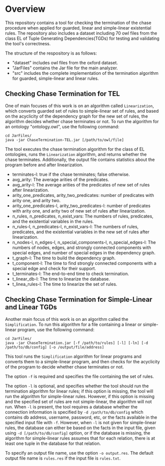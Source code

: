 # Overview

This repository contains a tool for checking the termination of the chase procedure when applied for guarded, linear and
simple-linear existential rules. The repository also includes a dataset including 70 owl files from the class EL of Tuple Generating Dependencies(TGDs) for testing and validating the tool's correctness.

The structure of the respository is as follows:

- \"dataset\" includes owl files from the oxford dataset.
- \"JarFiles\" contains the Jar file for the main analyzer.
- \"src\" includes the complete implementation of the termination algorithm for guarded, simple-linear and linear rules.

## Checking Chase Termination for TEL

One of main focuses of this work is on an algorithm called `Linearization`, which converts guarded set of rules to simple-linear set of rules, and based on the acyclicity of the dependency graph for the new set of rules, the algorithm decides whether chase terminates or not. To run the
algorithm for an ontology "ontology.owl", use the following command:

```
cd JarFiles/
java -jar ChaseTermination-TEL.jar [/path/to/owl/file]
```

The tool executes the chase termination algorithm for the class of EL ontologies, runs the `Linearization` algorithm, and returns whether the chase terminates. Additionally, the output
file contains statistics about the program before and after linearization.

- terminates-l: true if the chase terminates; false otherwise.
- avg_arity: The average arities of the predicates.
- avg_arity-l: The average arities of the predicates of new set of rules after linearization.
- arity_one_predicates, arity_two_predicates: number of predicates with arity one, and arity two.
- arity_one_predicates-l, arity_two_predicates-l: number of predicates with arity one, and arity two of new set of rules after linearization.
- n_rules, n_predicates, n_exist_vars: The numbers of rules, predicates, and the existential variables in the rules.
- n_rules-l, n_predicates-l, n_exist_vars-l: The numbers of rules, predicates, and the existential variables in the new set of rules after linearization.
- n_nodes-l, n_edges-l, n_special_components-l, n_special_edges-l: The numbers of nodes, edges, and strongly connected components with special edges, and number of special edges in the dependency graph.
- t_graph-l: The time to build the dependency graph.
- t_component-l: The time to find strongly connected components with a special edge and check for their support.
- t_terminates-l: The end-to-end time to check termination.
- t_linear_db-l: The time to linearize the database.
- t_linea_rules-l: The time to linearize the set of rules.

## Checking Chase Termination for Simple-Linear and Linear TGDs
Another main focus of this work is on an algorithm called the `Simplification`. To run this algorithm for a file containing a linear or simple-linear program, use the following command:

```
cd JarFiles/
java -jar ChaseTermination.jar [-f /path/to/rules] [-l] [-ln] [-d /path/to/db/config] [-o /output/file/address]
```
This tool runs the `Simplification` algorithm for linear programs and converts them to a simple-linear program, and then checks for the acyclicity of the program to decide whether chase terminates or not.

The option `-f` is required and specifies the file containing the set of rules.

The option `-l` is optional, and specifies whether the tool should run the termination algorithm for linear rules; if this option is
missing, the tool will run the algorithm for simple-linear rules. However, if this option is missing and the specified set of rules are not simple-linear, the algorithm will not run.
When `-l` is present, the tool requires a database whether the connection information is specified by `-d /path/to/db/config` which
contains db address, username, password, etc, or the facts available in the specified input file with `-f`. However, when `-l` is not given for simple-linear rules, the database can either be based on the facts in the input file, given using `-d [/path/to/db/config]` option, or if the database is missing, the algorithm for simple-linear rules assumes that for each relation, there is at
least one tuple in the database for that relation.

To specify an output file name, use the option `-o output.res`. The default output file name is `rules.res` if the input
file is `rules.txt`.